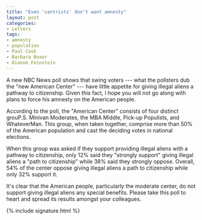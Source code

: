 ```yaml
---
title: "Even 'centrists' don't want amnesty"
layout: post
categories:
- Letters
tags:
- amnesty
- population
- Paul Cook
- Barbara Boxer
- Dianne Feinstein
---
```


A new NBC News poll shows that swing voters --- what the pollsters dub the "new American Center" --- have little appetite for giving illegal aliens a pathway to citizenship. Given this fact, I hope you will not go along with plans to force his amnesty on the American people.

According to the poll, the "American Center" consists of four distinct grouP.S. Minivan Moderates, the MBA Middle, Pick-up Populists, and WhateverMan. This group, when taken together, comprise more than 50% of the American population and cast the deciding votes in national elections.

When this group was asked if they support providing illegal aliens with a pathway to citizenship, only 12% said they "strongly support" giving illegal aliens a "path to citizenship" while 38% said they strongly oppose. Overall, 54% of the center oppose giving illegal aliens a path to citizenship while only 32% support it.

It's clear that the American people, particularly the moderate center, do not support giving illegal aliens any special benefits. Please take this poll to heart and spread its results amongst your colleagues.

{% include signature.html %}
